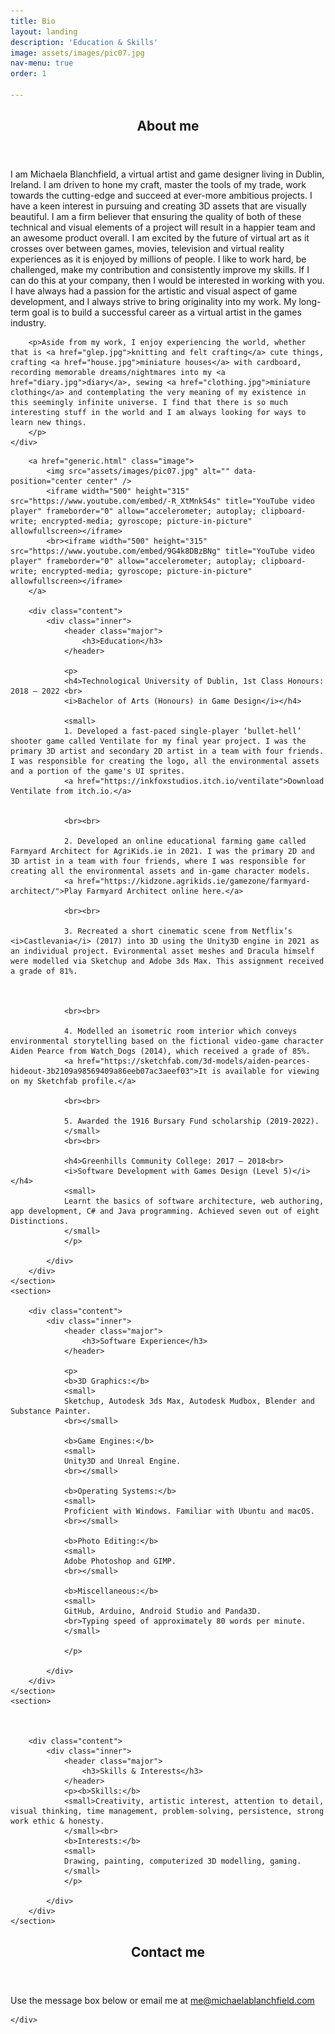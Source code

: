 ```yaml
---
title: Bio
layout: landing
description: 'Education & Skills'
image: assets/images/pic07.jpg
nav-menu: true
order: 1

---
```


<!-- Main -->
<div id="main">

<!-- One -->
<section id="one">
	<div class="inner">
		<header class="major">
			<h2>About me</h2>
		</header>
		<p>I am Michaela Blanchfield, a virtual artist and game designer living in Dublin, Ireland. I am driven to hone my craft, master the tools of my trade, work towards the cutting-edge and succeed at ever-more ambitious projects. I have a keen interest in pursuing and creating 3D assets that are visually beautiful. I am a firm believer that ensuring the quality of both of these technical and visual elements of a project will result in a happier team and an awesome product overall. I am excited by the future of virtual art as it crosses over between games, movies, television and virtual reality experiences as it is enjoyed by millions of people. I like to work hard, be challenged, make my contribution and consistently improve my skills. If I can do this at your company, then I would be interested in working with you. I have always had a passion for the artistic and visual aspect of game development, and I always strive to bring originality into my work. My long-term goal is to build a successful career as a virtual artist in the games industry.</p>
		
		<p>Aside from my work, I enjoy experiencing the world, whether that is <a href="glep.jpg">knitting and felt crafting</a> cute things, crafting <a href="house.jpg">miniature houses</a> with cardboard, recording memorable dreams/nightmares into my <a href="diary.jpg">diary</a>, sewing <a href="clothing.jpg">miniature clothing</a> and contemplating the very meaning of my existence in this seemingly infinite universe. I find that there is so much interesting stuff in the world and I am always looking for ways to learn new things.
		</p>
	</div>
</section>

<!-- Two -->
<section id="two" class="spotlights">
	<section>
	
	
	
		<a href="generic.html" class="image">
			<img src="assets/images/pic07.jpg" alt="" data-position="center center" />
			<iframe width="500" height="315" src="https://www.youtube.com/embed/-R_XtMnkS4s" title="YouTube video player" frameborder="0" allow="accelerometer; autoplay; clipboard-write; encrypted-media; gyroscope; picture-in-picture" allowfullscreen></iframe>
			<br><iframe width="500" height="315" src="https://www.youtube.com/embed/9G4k8DBzBNg" title="YouTube video player" frameborder="0" allow="accelerometer; autoplay; clipboard-write; encrypted-media; gyroscope; picture-in-picture" allowfullscreen></iframe>
		</a>
		
		<div class="content">
			<div class="inner">
				<header class="major">
					<h3>Education</h3>
				</header>
				
				<p>
				<h4>Technological University of Dublin, 1st Class Honours: 2018 – 2022 <br>
				<i>Bachelor of Arts (Honours) in Game Design</i></h4>
				
				<small>
				1. Developed a fast-paced single-player ‘bullet-hell’ shooter game called Ventilate for my final year project. I was the primary 3D artist and secondary 2D artist in a team with four friends. I was responsible for creating the logo, all the environmental assets and a portion of the game's UI sprites.
				<a href="https://inkfoxstudios.itch.io/ventilate">Download Ventilate from itch.io.</a>
				
				
				<br><br>
				
				2. Developed an online educational farming game called Farmyard Architect for AgriKids.ie in 2021. I was the primary 2D and 3D artist in a team with four friends, where I was responsible for creating all the environmental assets and in-game character models.
				<a href="https://kidzone.agrikids.ie/gamezone/farmyard-architect/">Play Farmyard Architect online here.</a>
				
				<br><br>
				
				3. Recreated a short cinematic scene from Netflix’s <i>Castlevania</i> (2017) into 3D using the Unity3D engine in 2021 as an individual project. Evironmental asset meshes and Dracula himself were modelled via Sketchup and Adobe 3ds Max. This assignment received a grade of 81%.
				
				
				
				<br><br>
				
				4. Modelled an isometric room interior which conveys environmental storytelling based on the fictional video-game character Aiden Pearce from Watch_Dogs (2014), which received a grade of 85%.
				<a href="https://sketchfab.com/3d-models/aiden-pearces-hideout-3b2109a98569409a86eeb07ac3aeef03">It is available for viewing on my Sketchfab profile.</a> 
				
				<br><br>
				
				5. Awarded the 1916 Bursary Fund scholarship (2019-2022).
				</small>
				<br><br>
				
				<h4>Greenhills Community College: 2017 – 2018<br>
				<i>Software Development with Games Design (Level 5)</i></h4>
				<small>
				Learnt the basics of software architecture, web authoring, app development, C# and Java programming. Achieved seven out of eight Distinctions. 
				</small>
				</p>
				
			</div>
		</div>
	</section>
	<section>
		
		<div class="content">
			<div class="inner">
				<header class="major">
					<h3>Software Experience</h3>
				</header>
				
				<p>
				<b>3D Graphics:</b>
				<small>
				Sketchup, Autodesk 3ds Max, Autodesk Mudbox, Blender and Substance Painter.
				<br></small>
				
				<b>Game Engines:</b>
				<small>
				Unity3D and Unreal Engine.
				<br></small>
				
				<b>Operating Systems:</b>
				<small>
				Proficient with Windows. Familiar with Ubuntu and macOS.
				<br></small>
				
				<b>Photo Editing:</b>
				<small>
				Adobe Photoshop and GIMP.
				<br></small>
				
				<b>Miscellaneous:</b>
				<small>
				GitHub, Arduino, Android Studio and Panda3D. 
				<br>Typing speed of approximately 80 words per minute. 				
				</small>
				
				</p>
				
			</div>
		</div>
	</section>
	<section>
		
			
		
		<div class="content">
			<div class="inner">
				<header class="major">
					<h3>Skills & Interests</h3>
				</header>
				<p><b>Skills:</b>
				<small>Creativity, artistic interest, attention to detail, visual thinking, time management, problem-solving, persistence, strong work ethic & honesty.
				</small><br>
				<b>Interests:</b>
				<small>
				Drawing, painting, computerized 3D modelling, gaming. 
				</small>
				</p>
			
			</div>
		</div>
	</section>
</section>

<!-- Three -->
<section id="three">
	<div class="inner">
		<header class="major">
			<h2>Contact me</h2>
		</header>
		<p>Use the message box below or email me at <u>me@michaelablanchfield.com</u> </p>
		
	</div>
</section>

</div>
